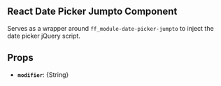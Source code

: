 ## React Date Picker Jumpto Component

<div data-ff_module-date-picker-jumpto-component="" />

Serves as a wrapper around `ff_module-date-picker-jumpto` to inject the date picker jQuery script.

## Props

- **`modifier`**: {String}
